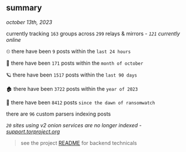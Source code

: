 
## summary
_october 13th, 2023_

currently tracking `163` groups across `299` relays & mirrors - _`121` currently online_

⏲ there have been `9` posts within the `last 24 hours`

🦈 there have been `171` posts within the `month of october`

🪐 there have been `1517` posts within the `last 90 days`

🏚 there have been `3722` posts within the `year of 2023`

🦕 there have been `8412` posts `since the dawn of ransomwatch`

there are `96` custom parsers indexing posts

_`20` sites using v2 onion services are no longer indexed - [support.torproject.org](https://support.torproject.org/onionservices/v2-deprecation/)_

> see the project [README](https://github.com/joshhighet/ransomwatch#ransomwatch--) for backend technicals
